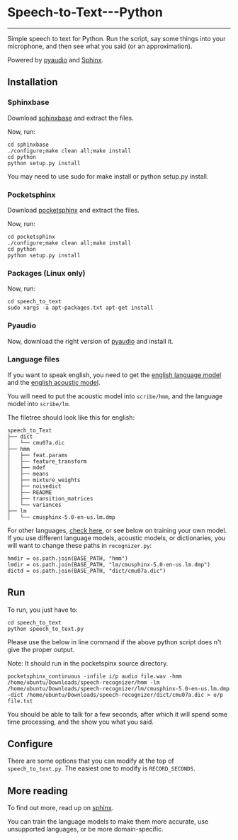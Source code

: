# Speech-to-Text---Python
-------------------------------

Simple speech to text for Python.  Run the script, say some things into your microphone, and then see what you said (or an approximation).

Powered by [pyaudio](http://people.csail.mit.edu/hubert/pyaudio/) and [Sphinx](http://cmusphinx.sourceforge.net/).

Installation
--------------------------------

### Sphinxbase

Download [sphinxbase](http://sourceforge.net/projects/cmusphinx/files/sphinxbase/0.8) and extract the files.

Now, run:
```
cd sphinxbase
./configure;make clean all;make install
cd python
python setup.py install
```

You may need to use sudo for make install or python setup.py install.

### Pocketsphinx

Download [pocketsphinx](http://sourceforge.net/projects/cmusphinx/files/pocketsphinx/0.8) and extract the files.

Now, run:
```
cd pocketsphinx
./configure;make clean all;make install
cd python
python setup.py install
```

### Packages (Linux only)

Now, run:

```
cd speech_to_text
sudo xargs -a apt-packages.txt apt-get install
```

### Pyaudio

Now, download the right version of [pyaudio](http://people.csail.mit.edu/hubert/pyaudio/) and install it.

### Language files

If you want to speak english, you need to get the [english language model](http://sourceforge.net/projects/cmusphinx/files/Acoustic%20and%20Language%20Models/US%20English%20Generic%20Language%20Model/) and the [english acoustic model](http://sourceforge.net/projects/cmusphinx/files/Acoustic%20and%20Language%20Models/US%20English%20Generic%20Acoustic%20Model/).

You will need to put the acoustic model into `scribe/hmm`, and the language model into `scribe/lm`.

The filetree should look like this for english:

```
speech_to_Text
├── dict
│   └── cmu07a.dic
├── hmm
│   ├── feat.params
│   ├── feature_transform
│   ├── mdef
│   ├── means
│   ├── mixture_weights
│   ├── noisedict
│   ├── README
│   ├── transition_matrices
│   └── variances
├── lm
│   └── cmusphinx-5.0-en-us.lm.dmp
```

For other languages, [check here](http://sourceforge.net/projects/cmusphinx/files/Acoustic%20and%20Language%20Models/), or see below on training your own model.  If you use different language models, acoustic models, or dictionaries, you will want to change these paths in `recognizer.py`:

```
hmdir = os.path.join(BASE_PATH, "hmm")
lmdir = os.path.join(BASE_PATH, "lm/cmusphinx-5.0-en-us.lm.dmp")
dictd = os.path.join(BASE_PATH, "dict/cmu07a.dic")
```

Run
-------------------------------

To run, you just have to:

```
cd speech_to_text
python speech_to_text.py
```

Please use the below in line command if the above python script does n't give the proper output.

Note: It should run in the pocketspinx source directory.
```
pocketsphinx_continuous -infile i/p audio file.wav -hmm /home/ubuntu/Downloads/speech-recognizer/hmm -lm /home/ubuntu/Downloads/speech-recognizer/lm/cmusphinx-5.0-en-us.lm.dmp -dict /home/ubuntu/Downloads/speech-recognizer/dict/cmu07a.dic > o/p file.txt
```
You should be able to talk for a few seconds, after which it will spend some time processing, and the show you what you said.

Configure
---------------------------------

There are some options that you can modify at the top of `speech_to_text.py`.  The easiest one to modify is `RECORD_SECONDS`.

More reading
----------------------------------

To find out more, read up on [sphinx](http://cmusphinx.sourceforge.net/wiki/).

You can train the language models to make them more accurate, use unsupported languages, or be more domain-specific.
